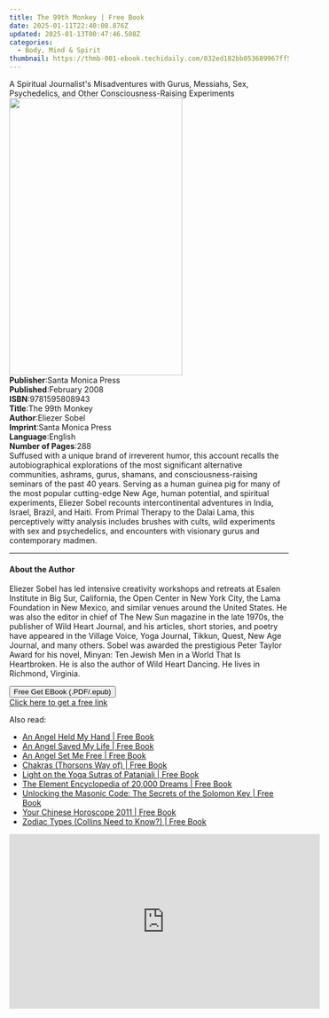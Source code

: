 ```yaml
---
title: The 99th Monkey | Free Book
date: 2025-01-11T22:40:08.876Z
updated: 2025-01-13T00:47:46.508Z
categories:
  - Body, Mind & Spirit
thumbnail: https://thmb-001-ebook.techidaily.com/032ed182bb053689967ff515dd477a7b5ee8a23f074b60ef6c57a172d49079b0.jpg
---
```

<main id="book-container">
  <div class="flex flex-col">
    <div class="book-brief flex-1 py-6 px-4 sm:p-6 md:py-10 md:px-8">
      <!-- brief-->
      <div class="book-brief-main">
        A Spiritual Journalist's Misadventures with Gurus, Messiahs, Sex,
        Psychedelics, and Other Consciousness-Raising Experiments
      </div>
    </div>
    <div
      class="book-meta-info flex-1 grid gap-4 col-start-1 col-end-3 row-start-1 sm:mb-6 sm:grid-cols-4 lg:gap-6 lg:col-start-2 lg:row-end-6 lg:row-span-6 lg:mb-0"
    >
      <div
        class="book-meta-info-left place-content-center mt-4 p-4 text-sm leading-6 col-start-2 col-span-2 dark:text-slate-400"
      >
        <img
          class="w-full h-500 object-cover rounded-lg sm:h-255 sm:col-span-2 lg:col-span-full"
          src="https://img-001-ebook.techidaily.com/01f1fde12b84605ddf999a3ec0f42ea6888d749a7c4a9adc74fbb5a4525d159c.jpg"
          alt=""
          width="312"
          height="500"
        />
      </div>
      <div
        class="book-meta-info-right mt-2 col-start-1 row-start-2 col-span-3 self-center"
      >
        <!-- meta data  -->
        <div class="flex flex-col px-4 md:px-8">
          <div class="flex-1">
            <strong>Publisher</strong>:<span class="px-2"
              >Santa Monica Press</span
            >
          </div>
          <div class="flex-1">
            <strong>Published</strong>:<span class="px-2">February 2008</span>
          </div>
          <div class="flex-1">
            <strong>ISBN</strong>:<span class="px-2">9781595808943</span>
          </div>
          <div class="flex-1">
            <strong>Title</strong>:<span class="px-2">The 99th Monkey</span>
          </div>
          <div class="flex-1">
            <strong>Author</strong>:<span class="px-2">Eliezer Sobel</span>
          </div>
          <div class="flex-1">
            <strong>Imprint</strong>:<span class="px-2"
              >Santa Monica Press</span
            >
          </div>
          <div class="flex-1">
            <strong>Language</strong>:<span class="px-2">English</span>
          </div>
          <div class="flex-1">
            <strong>Number of Pages</strong>:<span class="px-2">288</span>
          </div>
        </div>
      </div>
    </div>
    <div class="book-description flex-1 py-6 px-4 sm:p-6 md:py-10 md:px-8">
      <div class="book-description-main">
        <div accordion-content="" id="description">
          Suffused with a unique brand of irreverent humor, this account recalls
          the autobiographical explorations of the most significant alternative
          communities, ashrams, gurus, shamans, and consciousness-raising
          seminars of the past 40 years. Serving as a human guinea pig for many
          of the most popular cutting-edge New Age, human potential, and
          spiritual experiments, Eliezer Sobel recounts intercontinental
          adventures in India, Israel, Brazil, and Haiti. From Primal Therapy to
          the Dalai Lama, this perceptively witty analysis includes brushes with
          cults, wild experiments with sex and psychedelics, and encounters with
          visionary gurus and contemporary madmen.
        </div>
      </div>
    </div>
    <div class="book-excerpts flex-1 py-6 px-4 sm:p-6 md:py-10 md:px-8">
      <!-- excerpts-->
      <div class="book-excerpts-main">
        <hr />
        <h4 class="placeholder placeholder-heading">
          <span>About the Author</span>
        </h4>
        <p>
          Eliezer Sobel has led intensive creativity workshops and retreats at
          Esalen Institute in Big Sur, California, the Open Center in New York
          City, the Lama Foundation in New Mexico, and similar venues around the
          United States. He was also the editor in chief of The New Sun magazine
          in the late 1970s, the publisher of Wild Heart Journal, and his
          articles, short stories, and poetry have appeared in the Village
          Voice, Yoga Journal, Tikkun, Quest, New Age Journal, and many others.
          Sobel was awarded the prestigious Peter Taylor Award for his novel,
          Minyan: Ten Jewish Men in a World That Is Heartbroken. He is also the
          author of Wild Heart Dancing. He lives in Richmond, Virginia.
        </p>
      </div>
    </div>
    <div
      class="book-about-author flex-1 py-6 px-4 sm:p-6 md:py-10 md:px-8"
    ></div>
    <div class="book-free-get flex-1 py-6 px-4 sm:p-6 md:py-10 md:px-8">
      <button
        id="btn-free-get"
        class="bg-blue-500 hover:bg-blue-700 text-white font-bold py-2 px-4 rounded"
      >
        Free Get EBook (.PDF/.epub)
      </button>
      <div id="countdown-display" class="px-2 text-lg mt-2"></div>
      <a
        id="free-link"
        class="hidden bg-blue-500 hover:bg-blue-700 text-white font-bold py-2 px-4 rounded"
        href="https://www.ebooks.com/en-us/book/96490194/the-99th-monkey/eliezer-sobel/"
        target="_blank"
        >Click here to get a free link</a
      >
    </div>
    <script>
      let countdownTime = 0;
      let countdownInterval = null;
      document
        .getElementById('btn-free-get')
        .addEventListener('click', startCountdown);
      function startCountdown() {
        countdownTime = new Date().getTime() + 60000 * 3;
        countdownInterval = setInterval(updateCountdown, 1000);
        document.getElementById('btn-free-get').disabled = true;
        document
          .getElementById('btn-free-get')
          .classList.add('bg-gray-500', 'cursor-not-allowed');
      }
      function updateCountdown() {
        let currentTime = new Date().getTime();
        let timeLeft = countdownTime - currentTime;
        let secondsLeft = Math.floor(timeLeft / 1000);
        document.getElementById('countdown-display').innerHTML =
          `Remaining time: ${secondsLeft} seconds.`;
        if (secondsLeft <= 0) {
          clearInterval(countdownInterval);
          document.getElementById('btn-free-get').classList.add('hidden');
          document.getElementById('free-link').classList.remove('hidden');
          document.getElementById('countdown-display').innerHTML = '';
        }
      }
    </script>
  </div>
</main>

<ins class="adsbygoogle"
      style="display:block"
      data-ad-client="ca-pub-7571918770474297"
      data-ad-slot="8358498916"
      data-ad-format="auto"
      data-full-width-responsive="true"></ins>
    

<span class="atpl-alsoreadstyle">Also read:</span>
<div><ul>
<li><a href="https://novels-ebooks.techidaily.com/2209040-9780007348534-an-angel-held-my-hand/"><u>An Angel Held My Hand | Free Book</u></a></li>
<li><a href="https://novels-ebooks.techidaily.com/2209433-9780007372164-an-angel-saved-my-life/"><u>An Angel Saved My Life | Free Book</u></a></li>
<li><a href="https://novels-ebooks.techidaily.com/2208868-9780007343775-an-angel-set-me-free/"><u>An Angel Set Me Free | Free Book</u></a></li>
<li><a href="https://novels-ebooks.techidaily.com/2209461-9780007372713-chakras-thorsons-way-of/"><u>Chakras (Thorsons Way of) | Free Book</u></a></li>
<li><a href="https://novels-ebooks.techidaily.com/2209639-9780007381623-light-on-the-yoga-sutras-of-patanjali/"><u>Light on the Yoga Sutras of Patanjali | Free Book</u></a></li>
<li><a href="https://novels-ebooks.techidaily.com/2209197-9780007357086-the-element-encyclopedia-of-20000-dreams/"><u>The Element Encyclopedia of 20,000 Dreams | Free Book</u></a></li>
<li><a href="https://novels-ebooks.techidaily.com/2209083-9780007350674-unlocking-the-masonic-code-the-secrets-of-the-solomon-key/"><u>Unlocking the Masonic Code: The Secrets of the Solomon Key | Free Book</u></a></li>
<li><a href="https://novels-ebooks.techidaily.com/2208857-9780007374823-your-chinese-horoscope-2011/"><u>Your Chinese Horoscope 2011 | Free Book</u></a></li>
<li><a href="https://novels-ebooks.techidaily.com/2209601-9780007379712-zodiac-types-collins-need-to-know/"><u>Zodiac Types (Collins Need to Know?) | Free Book</u></a></li>
</ul></div>

<!-- affiliate ads begin -->
<iframe width="560" height="315" src="https://www.youtube.com/embed/Rxyki8-Y630?si=dHLkIxG59zdlZeN0" title="YouTube video player" frameborder="0" allow="accelerometer; autoplay; clipboard-write; encrypted-media; gyroscope; picture-in-picture; web-share" referrerpolicy="strict-origin-when-cross-origin" allowfullscreen></iframe>
<!-- affiliate ads end -->

